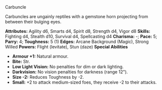 Carbuncle

Carbuncles are ungainly reptiles with a gemstone horn projecting from
between their bulging eyes.

**Attributes:** Agility d6, Smarts d4, Spirit d8, Strength d4, Vigor d8
**Skills:** Fighting d4, Stealth d10, Survival d4, Spellcasting d4
**Charisma:** -; **Pace:** 5; **Parry:** 4; **Toughness:** 5 (1)
**Edges:** Arcane Background (Magic), Strong Willed
**Powers:** Flight (levitate), Stun (daze)
**Special Abilities**
- **Armour +1:** Natural armour.
- **Bite:** Str.
- **Low Light Vision:** No penalties for dim or dark lighting.
- **Darkvision:** No vision penalties for darkness (range 12").
- **Size -2:** Reduces Toughness by -2.
- **Small:** +2 to attack medium-sized foes, they receive -2 to their
attacks.

